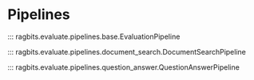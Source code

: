 # Pipelines

::: ragbits.evaluate.pipelines.base.EvaluationPipeline

::: ragbits.evaluate.pipelines.document_search.DocumentSearchPipeline

::: ragbits.evaluate.pipelines.question_answer.QuestionAnswerPipeline
